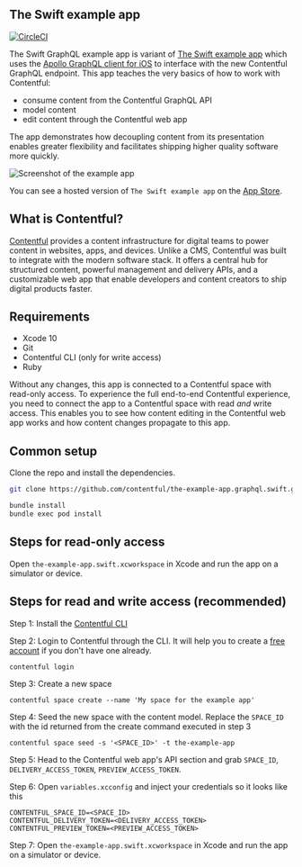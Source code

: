 ## The Swift example app

[![CircleCI](https://circleci.com/gh/contentful/the-example-app.graphql.swift.svg?style=svg)](https://circleci.com/gh/contentful/the-example-app.graphql.swift)

The Swift GraphQL example app is variant of [The Swift example app](https://github.com/contentful/the-example-app.swift) which uses the [Apollo GraphQL client for iOS](https://github.com/apollographql/apollo-ios) to interface with the new Contentful GraphQL endpoint. This app teaches the very basics of how to work with Contentful:

- consume content from the Contentful GraphQL API
- model content
- edit content through the Contentful web app

The app demonstrates how decoupling content from its presentation enables greater flexibility and facilitates shipping higher quality software more quickly.

<img src="https://images.contentful.com/fmjk18k0dyyi/6JbDu02xHimOua0wsyOywg/626164f9c6e3c59383f340d278e0ec06/Screen_Shot_2018-01-29_at_15.24.53.png" alt="Screenshot of the example app"/>

You can see a hosted version of `The Swift example app` on the <a href="https://itunes.apple.com/us/app/the-example-app-swift/id1333721890" target="_blank">App Store</a>.

## What is Contentful?

[Contentful](https://www.contentful.com) provides a content infrastructure for digital teams to power content in websites, apps, and devices. Unlike a CMS, Contentful was built to integrate with the modern software stack. It offers a central hub for structured content, powerful management and delivery APIs, and a customizable web app that enable developers and content creators to ship digital products faster.

## Requirements

* Xcode 10
* Git
* Contentful CLI (only for write access)
* Ruby

Without any changes, this app is connected to a Contentful space with read-only access. To experience the full end-to-end Contentful experience, you need to connect the app to a Contentful space with read _and_ write access. This enables you to see how content editing in the Contentful web app works and how content changes propagate to this app.

## Common setup

Clone the repo and install the dependencies.

```bash
git clone https://github.com/contentful/the-example-app.graphql.swift.git
```

```bash
bundle install
bundle exec pod install
```

## Steps for read-only access

Open `the-example-app.swift.xcworkspace` in Xcode and run the app on a simulator or device.

## Steps for read and write access (recommended)

Step 1: Install the [Contentful CLI](https://www.npmjs.com/package/contentful-cli)

Step 2: Login to Contentful through the CLI. It will help you to create a [free account](https://www.contentful.com/sign-up/) if you don't have one already.
```
contentful login
```
Step 3: Create a new space
```
contentful space create --name 'My space for the example app'
```
Step 4: Seed the new space with the content model. Replace the `SPACE_ID` with the id returned from the create command executed in step 3
```
contentful space seed -s '<SPACE_ID>' -t the-example-app
```
Step 5: Head to the Contentful web app's API section and grab `SPACE_ID`, `DELIVERY_ACCESS_TOKEN`, `PREVIEW_ACCESS_TOKEN`.

Step 6: Open `variables.xcconfig` and inject your credentials so it looks like this

```
CONTENTFUL_SPACE_ID=<SPACE_ID>
CONTENTFUL_DELIVERY_TOKEN=<DELIVERY_ACCESS_TOKEN>
CONTENTFUL_PREVIEW_TOKEN=<PREVIEW_ACCESS_TOKEN>
```

Step 7: Open `the-example-app.swift.xcworkspace` in Xcode and run the app on a simulator or device.

